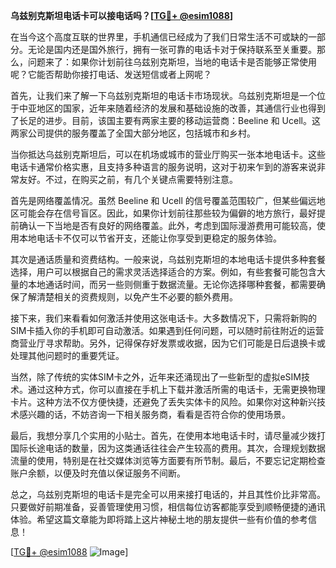 **乌兹别克斯坦电话卡可以接电话吗？[[TG💪+ @esim1088](https://t.me/s/esim1088)]**

在当今这个高度互联的世界里，手机通信已经成为了我们日常生活不可或缺的一部分。无论是国内还是国外旅行，拥有一张可靠的电话卡对于保持联系至关重要。那么，问题来了：如果你计划前往乌兹别克斯坦，当地的电话卡是否能够正常使用呢？它能否帮助你接打电话、发送短信或者上网呢？

首先，让我们来了解一下乌兹别克斯坦的电话卡市场现状。乌兹别克斯坦是一个位于中亚地区的国家，近年来随着经济的发展和基础设施的改善，其通信行业也得到了长足的进步。目前，该国主要有两家主要的移动运营商：Beeline 和 Ucell。这两家公司提供的服务覆盖了全国大部分地区，包括城市和乡村。

当你抵达乌兹别克斯坦后，可以在机场或城市的营业厅购买一张本地电话卡。这些电话卡通常价格实惠，且支持多种语言的服务说明，这对于初来乍到的游客来说非常友好。不过，在购买之前，有几个关键点需要特别注意。

首先是网络覆盖情况。虽然 Beeline 和 Ucell 的信号覆盖范围较广，但某些偏远地区可能会存在信号盲区。因此，如果你计划前往那些较为偏僻的地方旅行，最好提前确认一下当地是否有良好的网络覆盖。此外，考虑到国际漫游费用可能较高，使用本地电话卡不仅可以节省开支，还能让你享受到更稳定的服务体验。

其次是通话质量和资费结构。一般来说，乌兹别克斯坦的本地电话卡提供多种套餐选择，用户可以根据自己的需求灵活选择适合的方案。例如，有些套餐可能包含大量的本地通话时间，而另一些则侧重于数据流量。无论你选择哪种套餐，都需要确保了解清楚相关的资费规则，以免产生不必要的额外费用。

接下来，我们来看看如何激活并使用这张电话卡。大多数情况下，只需将新购的SIM卡插入你的手机即可自动激活。如果遇到任何问题，可以随时前往附近的运营商营业厅寻求帮助。另外，记得保存好发票或收据，因为它们可能是日后退换卡或处理其他问题时的重要凭证。

当然，除了传统的实体SIM卡之外，近年来还涌现出了一些新型的虚拟eSIM技术。通过这种方式，你可以直接在手机上下载并激活所需的电话卡，无需更换物理卡片。这种方法不仅方便快捷，还避免了丢失实体卡的风险。如果你对这种新兴技术感兴趣的话，不妨咨询一下相关服务商，看看是否符合你的使用场景。

最后，我想分享几个实用的小贴士。首先，在使用本地电话卡时，请尽量减少拨打国际长途电话的数量，因为这类通话往往会产生较高的费用。其次，合理规划数据流量的使用，特别是在社交媒体浏览等方面要有所节制。最后，不要忘记定期检查账户余额，以便及时充值以保证服务不间断。

总之，乌兹别克斯坦的电话卡是完全可以用来接打电话的，并且其性价比非常高。只要做好前期准备，妥善管理使用习惯，相信每位访客都能享受到顺畅便捷的通讯体验。希望这篇文章能为即将踏上这片神秘土地的朋友提供一些有价值的参考信息！

[[TG💪+ @esim1088](https://t.me/s/esim1088) ![Image](https://i.postimg.cc/4NQfJmqS/Snipaste-2025-05-13-00-14-12.png)]